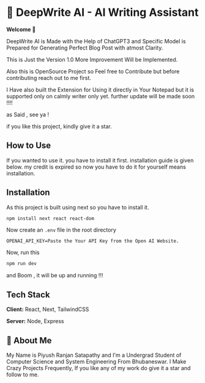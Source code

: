 
# 📝 DeepWrite AI - AI Writing Assistant

**Welcome 👋**
  
DeepWrite AI is Made with the Help of ChatGPT3 and Specific Model is Prepared for Generating Perfect Blog Post with atmost Clarity.

This is Just the Version 1.0 More Improvement Will be Implemented.

Also this is OpenSource Project so Feel free to Contribute but before contributing reach out to me first.

I Have also built the Extension for Using it directly in Your Notepad but it is supported only on calmly writer only yet. further update will be made soon !!!!

as Said , see ya !

if you like this project, kindly give it a star.


## How to Use

If you wanted to use it. you have to install it first. installation guide is given below. my credit is expired so now you have to do it for yourself means installation.

## Installation

As this project is built using next so you have to install it.

```bash
npm install next react react-dom
```
    
Now create an `.env` file in the root directory
```env
OPENAI_API_KEY=Paste the Your API Key from the Open AI Website.
```

Now, run this
```bash
npm run dev
```

and Boom , it will be up and running !!!
## Tech Stack

**Client:** React, Next, TailwindCSS

**Server:** Node, Express


## 🚀 About Me
My Name is Piyush Ranjan Satapathy and I'm a Undergrad Student of Computer Science and System Engineering  From Bhubaneswar. I Make Crazy Projects Frequently, If you like any of my work do give it a star and follow to me.
